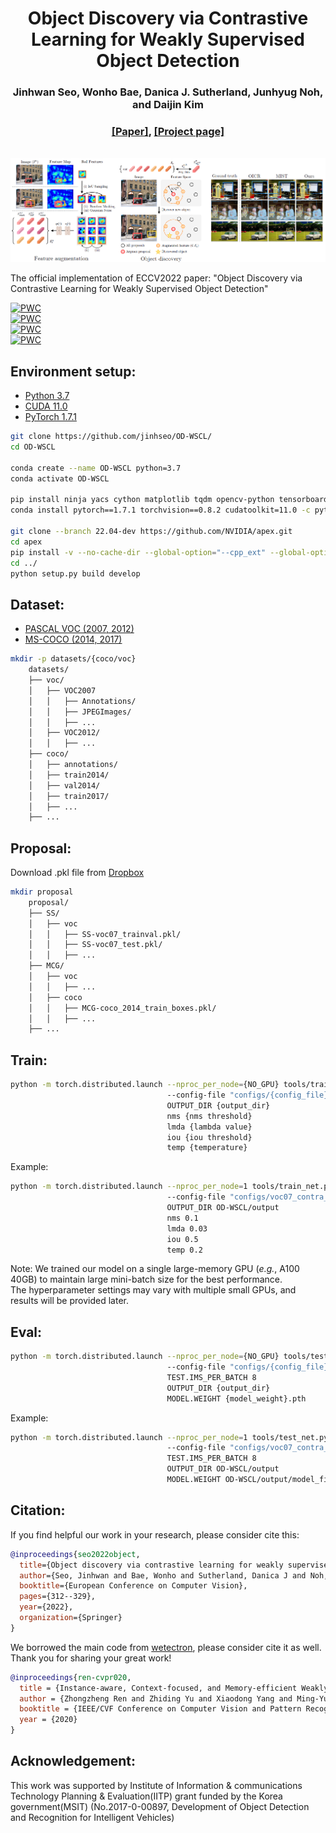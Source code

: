 <div align="center">
  <h1> Object Discovery via Contrastive Learning for Weakly Supervised Object Detection</h1>
</div><div align="center">
  <h3>Jinhwan Seo, Wonho Bae, Danica J. Sutherland, Junhyug Noh, and Daijin Kim</h3>
</div>
</div><div align="center">
  <h3><a href="https://github.com/jinhseo/OD-WSCL">[Paper]</a>, <a href="https://jinhseo.github.io/research/wsod.html">[Project page]</a></h3>
</div>
<br /><div align="center">
  <img src="./teaser.png" alt="result" width="900"/>
</div>

The official implementation of ECCV2022 paper: "Object Discovery via Contrastive Learning for Weakly Supervised Object Detection"  

[![PWC](https://img.shields.io/endpoint.svg?url=https://paperswithcode.com/badge/object-discovery-via-contrastive-learning-for/weakly-supervised-object-detection-on-ms-coco)](https://paperswithcode.com/sota/weakly-supervised-object-detection-on-ms-coco?p=object-discovery-via-contrastive-learning-for)  
[![PWC](https://img.shields.io/endpoint.svg?url=https://paperswithcode.com/badge/object-discovery-via-contrastive-learning-for/weakly-supervised-object-detection-on-ms-coco-1)](https://paperswithcode.com/sota/weakly-supervised-object-detection-on-ms-coco-1?p=object-discovery-via-contrastive-learning-for)  
[![PWC](https://img.shields.io/endpoint.svg?url=https://paperswithcode.com/badge/object-discovery-via-contrastive-learning-for/weakly-supervised-object-detection-on-pascal)](https://paperswithcode.com/sota/weakly-supervised-object-detection-on-pascal?p=object-discovery-via-contrastive-learning-for)  
[![PWC](https://img.shields.io/endpoint.svg?url=https://paperswithcode.com/badge/object-discovery-via-contrastive-learning-for/weakly-supervised-object-detection-on-pascal-1)](https://paperswithcode.com/sota/weakly-supervised-object-detection-on-pascal-1?p=object-discovery-via-contrastive-learning-for)
## Environment setup:

* [Python 3.7](https://pytorch.org)
* [CUDA 11.0](https://developer.nvidia.com/cuda-toolkit)
* [PyTorch 1.7.1](https://pytorch.org)
```bash
git clone https://github.com/jinhseo/OD-WSCL/
cd OD-WSCL

conda create --name OD-WSCL python=3.7
conda activate OD-WSCL

pip install ninja yacs cython matplotlib tqdm opencv-python tensorboardX pycocotools
conda install pytorch==1.7.1 torchvision==0.8.2 cudatoolkit=11.0 -c pytorch

git clone --branch 22.04-dev https://github.com/NVIDIA/apex.git
cd apex
pip install -v --no-cache-dir --global-option="--cpp_ext" --global-option="--cuda_ext" ./
cd ../
python setup.py build develop
```
## Dataset:
* [PASCAL VOC (2007, 2012)](http://host.robots.ox.ac.uk/pascal/VOC/)
* [MS-COCO (2014, 2017)](https://cocodataset.org/#download)  
```bash
mkdir -p datasets/{coco/voc}
    datasets/
    ├── voc/
    │   ├── VOC2007
    │   │   ├── Annotations/
    │   │   ├── JPEGImages/
    │   │   ├── ...
    │   ├── VOC2012/
    │   │   ├── ...
    ├── coco/
    │   ├── annotations/
    │   ├── train2014/
    │   ├── val2014/
    │   ├── train2017/
    │   ├── ...
    ├── ...
```
## Proposal:
Download .pkl file from [Dropbox](https://www.dropbox.com/sh/sprm4dxg7l22jrg/AAD0kBctuRnCg_rlZHzEBemQa?dl=0)
```bash
mkdir proposal
    proposal/
    ├── SS/
    │   ├── voc
    │   │   ├── SS-voc07_trainval.pkl/
    │   │   ├── SS-voc07_test.pkl/
    │   │   ├── ...
    ├── MCG/
    │   ├── voc
    │   │   ├── ...
    │   ├── coco
    │   │   ├── MCG-coco_2014_train_boxes.pkl/
    │   │   ├── ...
    ├── ...
```
## Train:
```bash
python -m torch.distributed.launch --nproc_per_node={NO_GPU} tools/train_net.py  
                                   --config-file "configs/{config_file}.yaml"
                                   OUTPUT_DIR {output_dir}
                                   nms {nms threshold}
                                   lmda {lambda value}
                                   iou {iou threshold}
                                   temp {temperature}
```
Example:
```bash
python -m torch.distributed.launch --nproc_per_node=1 tools/train_net.py 
                                   --config-file "configs/voc07_contra_db_b8_lr0.01_mcg.yaml" 
                                   OUTPUT_DIR OD-WSCL/output 
                                   nms 0.1 
                                   lmda 0.03 
                                   iou 0.5
                                   temp 0.2
```
Note: We trained our model on a single large-memory GPU (<em>e.g.</em>, A100 40GB) to maintain large mini-batch size for the best performance.  
The hyperparameter settings may vary with multiple small GPUs, and results will be provided later.
## Eval:
```bash
python -m torch.distributed.launch --nproc_per_node={NO_GPU} tools/test_net.py
                                   --config-file "configs/{config_file}.yaml" 
                                   TEST.IMS_PER_BATCH 8 
                                   OUTPUT_DIR {output_dir} 
                                   MODEL.WEIGHT {model_weight}.pth
```
Example:
```bash
python -m torch.distributed.launch --nproc_per_node=1 tools/test_net.py 
                                   --config-file "configs/voc07_contra_db_b8_lr0.01_mcg.yaml" 
                                   TEST.IMS_PER_BATCH 8 
                                   OUTPUT_DIR OD-WSCL/output 
                                   MODEL.WEIGHT OD-WSCL/output/model_final.pth
```
## Citation:
If you find helpful our work in your research, please consider cite this: 
```BibTex
@inproceedings{seo2022object,
  title={Object discovery via contrastive learning for weakly supervised object detection},
  author={Seo, Jinhwan and Bae, Wonho and Sutherland, Danica J and Noh, Junhyug and Kim, Daijin},
  booktitle={European Conference on Computer Vision},
  pages={312--329},
  year={2022},
  organization={Springer}
}
```
We borrowed the main code from <a href="https://github.com/NVlabs/wetectron">wetectron</a>, please consider cite it as well.  
Thank you for sharing your great work!  
```BibTex
@inproceedings{ren-cvpr020,
  title = {Instance-aware, Context-focused, and Memory-efficient Weakly Supervised Object Detection},
  author = {Zhongzheng Ren and Zhiding Yu and Xiaodong Yang and Ming-Yu Liu and Yong Jae Lee and Alexander G. Schwing and Jan Kautz},
  booktitle = {IEEE/CVF Conference on Computer Vision and Pattern Recognition (CVPR)},
  year = {2020}
}
```
## Acknowledgement:
This work was supported by Institute of Information & communications Technology Planning & Evaluation(IITP) grant funded by the Korea government(MSIT) (No.2017-0-00897, Development of Object Detection and Recognition for Intelligent Vehicles)
